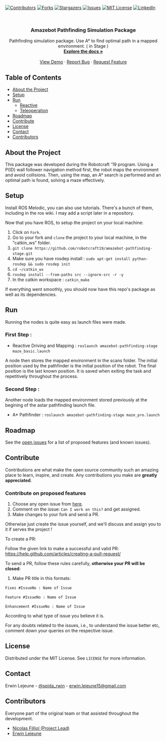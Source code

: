 [![Contributors][contributors-shield]][contributors-url]
[![Forks][forks-shield]][forks-url]
[![Stargazers][stars-shield]][stars-url]
[![Issues][issues-shield]][issues-url]
[![MIT License][license-shield]][license-url]
[![LinkedIn][linkedin-shield]][linkedin-url]

<br />
<p align="center">
  <a href="https://github.com/robotcraft19/amazebot-pathfinding-stage>
    <img src="https://github.com/robotcraft19/amazebot-pathfinding-stage/blob/master/res/images/logo_amazebot.png?raw=true" alt="Logo" width="100" height="100">
  </a>

  <h3 align="center">Amazebot Pathfinding Simulation Package</h3>

  <p align="center">
    Pathfinding simulation package. Use A* to find optimal path in a mapped environment. ( in Stage )
    <br />
    <a href="https://github.com/robotcraft19/amazebot-pathfinding-stage"><strong>Explore the docs »</strong></a>
    <br />
    <br />
    <a href="https://github.com/robotcraft19/amazebot-pathfinding-stage">View Demo</a>
    ·
    <a href="https://github.com/robotcraft19/amazebot-pathfinding-stage/issues">Report Bug</a>
    ·
    <a href="https://github.com/robotcraft19/amazebot-pathfinding-stage/issues">Request Feature</a>
  </p>
</p>

## Table of Contents

* [About the Project](#about-the-project)
* [Setup](#setup)
* [Run](#run)
  * [Reactive](#reactive-navigation)
  * [Teleoperation](#teleoperation)
* [Roadmap](#roadmap)
* [Contribute](#contribute)
* [License](#license)
* [Contact](#contact)
* [Contributors](#contributors)

## About the Project

<p align="center">
  <a href="https://github.com/robotcraft19/amazebot-pathfinding-stage>
    <img src="res/images/..." alt="About" width="300" height="160">
  </a>
</p>

This package was developed during the Robotcraft '19 program. Using a P(ID) wall follower navigation method first, the robot maps the environment and avoid collisions. Then, using the map, an A* search is performed and an optimal path is found, solving a maze effectively.

## Setup

Install ROS Melodic, you can also use tutorials. There's a bunch of them, including in the ros wiki. I may add a script later in a repository.

Now that you have ROS, to setup the project on your local machine:

1. Click on `Fork`.
2. Go to your fork and `clone` the project to your local machine, in the "catkin_ws" folder.
3. `git clone https://github.com/robotcraft19/amazebot-pathfinding-stage.git`
4. Make sure you have rosdep install : `sudo apt-get install python-rosdep && sudo rosdep init`
5. `cd ~/catkin_ws`
6. `rosdep install --from-paths src --ignore-src -r -y`
7. In the catkin workspace : `catkin_make`

If everything went smoothly, you should now have this repo's package as well as its dependencies.

## Run

Running the nodes is quite easy as launch files were made. 

### First Step :

- Reactive Driving and Mapping : `roslaunch amazebot-pathfinding-stage maze_basic.launch`

A node then stores the mapped environment in the scans folder. The initial position used by the pathfinder is the initial position of the robot. The final position is the last known position. It is saved when exiting the task and repetitively throughout the process.

### Second Step :

Another node loads the mapped environment stored previously at the begining of the astar pathfinding launch file.

- A* Pathfinder : `roslaunch amazebot-pathfinding-stage maze_pro.launch`

## Roadmap

See the [open issues](https://github.com/robotcraft19/amazebot-pathfinding-stage/issues) for a list of proposed features (and known issues).

## Contribute

Contributions are what make the open source community such an amazing place to learn, inspire, and create. Any contributions you make are **greatly appreciated**.

### Contribute on proposed features

1. Choose any open issue from [here](https://github.com/robotcraft19/amazebot-pathfinding-stage/issues). 
2. Comment on the issue: `Can I work on this?` and get assigned.
3. Make changes to your fork and send a PR.

Otherwise just create the issue yourself, and we'll discuss and assign you to it if serves the project !

To create a PR:

Follow the given link to make a successful and valid PR: https://help.github.com/articles/creating-a-pull-request/

To send a PR, follow these rules carefully, **otherwise your PR will be closed**:

1. Make PR title in this formats: 
```
Fixes #IssueNo : Name of Issue
``` 
```
Feature #IssueNo : Name of Issue
```
```
Enhancement #IssueNo : Name of Issue
```

According to what type of issue you believe it is.

For any doubts related to the issues, i.e., to understand the issue better etc, comment down your queries on the respective issue.

## License

Distributed under the MIT License. See `LICENSE` for more information.

## Contact

Erwin Lejeune - [@spida_rwin](https://twitter.com/spida_rwin) - erwin.lejeune15@gmail.com

## Contributors

Everyone part of the original team or that assisted throughout the development.

- [Nicolas Filliol (Project Lead)](https://github.com/nicofilliol)
- [Erwin Lejeune](https://github.com/Guilyx)

[contributors-shield]: https://img.shields.io/github/contributors/robotcraft19/amazebot-pathfinding-stage.svg?style=flat-square
[contributors-url]: https://github.com/robotcraft19/amazebot-pathfinding-stage/graphs/contributors
[forks-shield]: https://img.shields.io/github/forks/robotcraft19/amazebot-pathfinding-stage.svg?style=flat-square
[forks-url]: https://github.com/robotcraft19/amazebot-pathfinding-stage/network/members
[stars-shield]: https://img.shields.io/github/stars/robotcraft19/amazebot-pathfinding-stage.svg?style=flat-square
[stars-url]: https://github.com/robotcraft19/amazebot-pathfinding-stage/stargazers
[issues-shield]: https://img.shields.io/github/issues/robotcraft19/amazebot-pathfinding-stage.svg?style=flat-square
[issues-url]: https://github.com/robotcraft19/amazebot-pathfinding-stage/issues
[license-shield]: https://img.shields.io/github/license/robotcraft19/amazebot-pathfinding-stage.svg?style=flat-square
[license-url]: https://github.com/robotcraft19/amazebot-pathfinding-stage/blob/master/LICENSE.md
[linkedin-shield]: https://img.shields.io/badge/-LinkedIn-black.svg?style=flat-square&logo=linkedin&colorB=555
[linkedin-url]: https://linkedin.com/in/erwinlejeune-lkn
